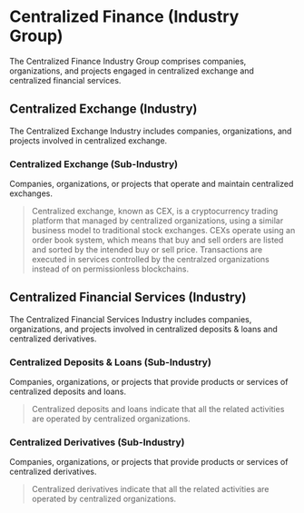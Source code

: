 # Centralized Finance (Industry Group)

The Centralized Finance Industry Group comprises companies, organizations, and projects engaged in centralized exchange and centralized financial services.



## Centralized Exchange (Industry)

The Centralized Exchange Industry includes companies, organizations, and projects involved in centralized exchange.

### Centralized Exchange (Sub-Industry)

Companies, organizations, or projects that operate and maintain centralized exchanges.

> Centralized exchange, known as CEX, is a cryptocurrency trading platform that managed by centralized organizations, using a similar business model to traditional stock exchanges. CEXs operate using an order book system, which means that buy and sell orders are listed and sorted by the intended buy or sell price. Transactions are executed in services controlled by the centralzed organizations instead of on permissionless blockchains.





## Centralized Financial Services (Industry)

The Centralized Financial Services Industry includes companies, organizations, and projects involved in centralized deposits & loans and centralized derivatives.

### Centralized Deposits & Loans (Sub-Industry)

Companies, organizations, or projects that provide products or services of centralized deposits and loans.&#x20;

> Centralized deposits and loans indicate that all the related activities are operated by centralized organizations.

### Centralized Derivatives (Sub-Industry)

Companies, organizations, or projects that provide products or services of centralized derivatives.&#x20;

> Centralized derivatives indicate that all the related activities are operated by centralized organizations.
